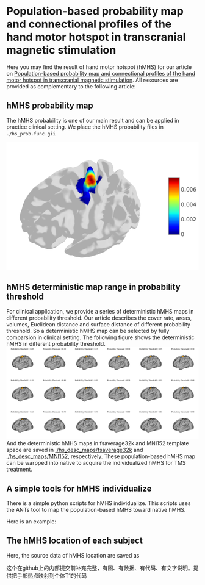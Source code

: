 # Population-based probability map and connectional profiles of the hand motor hotspot in transcranial magnetic stimulation 
Here you may find the result of hand motor hotspot (hMHS) for our article on [Population-based probability map and connectional profiles of the hand motor hotspot in transcranial magnetic stimulation](). All resources are provided as complementary to the following article:

## hMHS probability map
The hMHS probability is one of our main result and can be applied in practice clinical setting. We place the hMHS probability files in `./hs_prob.func.gii`

![hMHS Probability Map](fig/hs_prob.png)

## hMHS deterministic map range in probability threshold
For clinical application, we provide a series of deterministic hMHS maps in different probability threshold. Our article describes the cover rate, areas, volumes, Euclidean distance and surface distance of different probability threshold. So a deterministic hMHS map can be selected by fully comparsion in clinical setting. The following figure shows the deterministic hMHS in different probability threshold. 
![hMHS desc maps](fig/hs_desc_map.png)
And the deterministic hMHS maps in fsaverage32k and MNI152 template space are saved in [./hs_desc_maps/fsaverage32k](./hs_desc_maps/fsaverage32k/) and [./hs_desc_maps/MNI152](./hs_desc_maps/MNI152/), respectively. These population-based hMHS map can be warpped into native to acquire the individualized hMHS for TMS treatment.

## A simple tools for hMHS individualize
There is a simple python scripts for hMHS individualize. This scripts uses the ANTs tool to map the population-based hMHS toward native hMHS. 

Here is an example:

## The hMHS location of each subject
Here, the source data of hMHS location are saved as 




这个在github上的内部提交前补充完整，有图、有数据、有代码、有文字说明。提供把手部热点映射到个体T1的代码